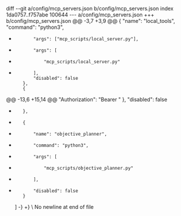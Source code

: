 diff --git a/config/mcp_servers.json b/config/mcp_servers.json
index 1da0757..f757abe 100644
--- a/config/mcp_servers.json
+++ b/config/mcp_servers.json
@@ -3,7 +3,9 @@
         {
             "name": "local_tools",
             "command": "python3",
-            "args": ["mcp_scripts/local_server.py"],
+            "args": [
+                "mcp_scripts/local_server.py"
+            ],
             "disabled": false
         },
         {
@@ -13,6 +15,14 @@
                 "Authorization": "Bearer <TOKEN>"
             },
             "disabled": false
+        },
+        {
+            "name": "objective_planner",
+            "command": "python3",
+            "args": [
+                "mcp_scripts/objective_planner.py"
+            ],
+            "disabled": false
         }
     ]
-}
+}
\ No newline at end of file
